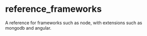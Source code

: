 # reference_frameworks
A reference for frameworks such as node, with extensions such as mongodb and angular.

